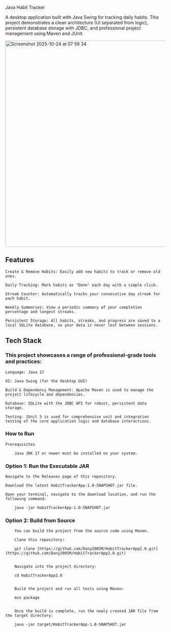 Java Habit Tracker

A desktop application built with Java Swing for tracking daily habits. This project demonstrates a clean architecture (UI separated from logic), persistent database storage with JDBC, and professional project management using Maven and JUnit.

<img width="876" height="648" alt="Screenshot 2025-10-24 at 07 59 34" src="https://github.com/user-attachments/assets/f6a39f68-d280-4900-a37d-a957d5cceff0" />

## Features

    Create & Remove Habits: Easily add new habits to track or remove old ones.

    Daily Tracking: Mark habits as "Done" each day with a simple click.

    Streak Counter: Automatically tracks your consecutive day streak for each habit.

    Weekly Summaries: View a periodic summary of your completion percentage and longest streaks.

    Persistent Storage: All habits, streaks, and progress are saved to a local SQLite database, so your data is never lost between sessions.

## Tech Stack

### This project showcases a range of professional-grade tools and practices:

    Language: Java 17

    UI: Java Swing (for the desktop GUI)

    Build & Dependency Management: Apache Maven is used to manage the project lifecycle and dependencies.

    Database: SQLite with the JDBC API for robust, persistent data storage.

    Testing: JUnit 5 is used for comprehensive unit and integration testing of the core application logic and database interactions.

### How to Run

    Prerequisites

        Java JDK 17 or newer must be installed on your system.

### Option 1: Run the Executable JAR

    Navigate to the Releases page of this repository.
    
    Download the latest HabitTrackerApp-1.0-SNAPSHOT.jar file.

    Open your terminal, navigate to the download location, and run the following command:

        java -jar HabitTrackerApp-1.0-SNAPSHOT.jar

### Option 2: Build from Source

        You can build the project from the source code using Maven.

        Clone this repository:

        git clone [https://github.com/Dany2005M/HabitTrackerApp2.0.git](https://github.com/Dany2005M/HabitTrackerApp2.0.git)


        Navigate into the project directory:

        cd HabitTrackerApp2.0


        Build the project and run all tests using Maven:

        mvn package


        Once the build is complete, run the newly created JAR file from the target directory:

        java -jar target/HabitTrackerApp-1.0-SNAPSHOT.jar
